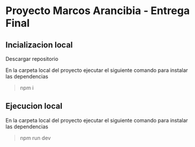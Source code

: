 # Proyecto Marcos Arancibia - Entrega Final

## Incializacion local 

Descargar repositorio 

En la carpeta local del proyecto ejecutar el siguiente comando para instalar las dependencias 

> npm i

## Ejecucion local

En la carpeta local del proyecto ejecutar el siguiente comando para instalar las dependencias 

> npm run dev